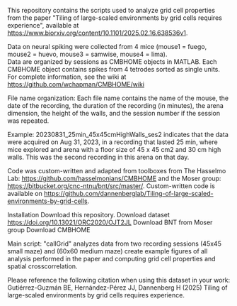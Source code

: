 This repository contains the scripts used to analyze grid cell properties from the paper "Tiling of large-scaled environments by grid cells requires experience",
available at  https://www.biorxiv.org/content/10.1101/2025.02.16.638536v1.

Data on neural spiking were collected from 4 mice (mouse1 = fuego, mouse2 = huevo, mouse3 = samwise, mouse4 = lima).  
Data are organized by sessions as CMBHOME objects in MATLAB. Each CMBHOME object contains spikes from 4 tetrodes sorted as single units. 
For complete information, see the wiki at https://github.com/wchapman/CMBHOME/wiki

File name organization: 
Each file name contains the name of the mouse, the date of the recording, the duration of the recording (in minutes), 
the arena dimension, the height of the walls, and the session number if the session was repeated.

Example:
20230831_25min_45x45cmHighWalls_ses2 indicates that the data were acquired on Aug 31, 2023, in a recording that lasted 25 min, 
where mice explored and arena with a floor size of 45 x 45 cm2 and 30 cm high walls. This was the second recording in this arena on that day.
 
Code was custom-written and adapted from toolboxes from The Hasselmo Lab: https://github.com/hasselmonians/CMBHOME and the Moser group: https://bitbucket.org/cnc-ntnu/bnt/src/master/. 
Custom-written code is available on https://github.com/dannenberglab/Tiling-of-large-scaled-environments-by-grid-cells.

Installation
Download this repository.
Download dataset https://doi.org/10.13021/ORC2020/OJT2JL
Download BNT from Moser group 
Download CMBHOME 

Main script: "callGrid" analyzes data from two recording sessions (45x45 small maze) and (60x60 medium maze) 
create example figures of all analysis performed in the paper and computing grid cell properties and spatial crosscorrelation. 

Please reference the following citation when using this dataset in your work:
Gutiérrez-Guzmán BE, Hernández-Pérez JJ, Dannenberg H (2025) Tiling of large-scaled environments by grid cells requires experience.



